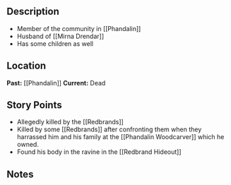 ## Description
- Member of the community in [[Phandalin]]
- Husband of [[Mirna Drendar]]
- Has some children as well
## Location
**Past:** [[Phandalin]]
**Current:** Dead 
## Story Points
- Allegedly killed by the [[Redbrands]]
- Killed by some [[Redbrands]] after confronting them when they harrassed him and his family at the [[Phandalin Woodcarver]] which he owned.
- Found his body in the ravine in the [[Redbrand Hideout]]
## Notes
